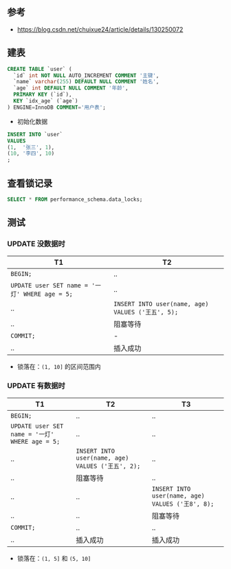 ## 参考
- https://blog.csdn.net/chuixue24/article/details/130250072


## 建表
```sql
CREATE TABLE `user` (
  `id` int NOT NULL AUTO_INCREMENT COMMENT '主键',
  `name` varchar(255) DEFAULT NULL COMMENT '姓名',
  `age` int DEFAULT NULL COMMENT '年龄',
  PRIMARY KEY (`id`),
  KEY `idx_age` (`age`)
) ENGINE=InnoDB COMMENT='用户表';
```

- 初始化数据
```sql
INSERT INTO `user`
VALUES
(1,  '张三', 1),
(10, '李四', 10)
;
```


## 查看锁记录
```sql
SELECT * FROM performance_schema.data_locks;
```


## 测试
### UPDATE 没数据时
T1   | T2 
---  | ---
`BEGIN;` | ..
`UPDATE user SET name = '一灯' WHERE age = 5;` | .. 
 .. | `INSERT INTO user(name, age) VALUES ('王五', 5);` | .. 
 .. | 阻塞等待
`COMMIT;`  | - 
 .. | 插入成功

- 锁落在：`(1, 10]` 的区间范围内

### UPDATE 有数据时
T1   | T2     | T3 
---  | ---    | ---
`BEGIN;` | .. | ..
`UPDATE user SET name = '一灯' WHERE age = 5;` | .. | .. 
 .. | `INSERT INTO user(name, age) VALUES ('王五', 2);` | .. | .. 
 .. | 阻塞等待 | .. 
 .. | ..  | `INSERT INTO user(name, age) VALUES ('王8', 8);`
 .. | ..  | 阻塞等待
`COMMIT;` | .. | ..
 .. | 插入成功 | 插入成功

- 锁落在：`(1, 5]` 和 `(5, 10]`